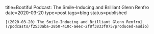 
title=Bootiful Podcast: The Smile-Inducing and Brilliant Glenn Renfro
date=2020-03-20
type=post
tags=blog
status=published
~~~~~~
[(2020-03-20) The Smile-Inducing and Brilliant Glenn Renfro](/podcasts/f2533aba-2850-410c-aeec-2f8f3833f075/produced-audio) 
            